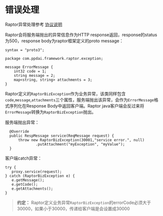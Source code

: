 # 错误处理
Raptor异常处理参考 [协议说明](protocol/#异常)

Raptor会将服务端抛出的异常信息作为HTTP response返回，response的status为500，response body为raptor框架定义的proto message：
```
syntax = "proto3";

package com.ppdai.framework.raptor.exception;

message ErrorMessage {
    int32 code = 1;
    string message = 2;
    map<string, string> attachments = 3;
}
```

Raptor定义的`RaptorBizException`作为业务异常，该类同样包含`code`,`message`,`attachments`三个属性，服务端抛出该异常，会作为`ErrorMessage`格式序列化在Response Body中返回客户端。Raptor java客户端会反过来将`ErrorMessage`转换为`RaptorBizException`抛出。



服务端抛出异常：
```
  @Override
  public RespMessage service(ReqMessage request) {
      throw new RaptorBizException(30001,"service error.", null)
              .putAttachment("myException", "myValue");
  }
```

客户端catch异常：
```
try {
   proxy.service(request);
} catch (RaptorBizException e) {
   e.getMessage();
   e.getCode();
   e.getAttachments();
}
```

 > **约定：** Raptor定义业务异常`RaptorBizException`的errorCode必须大于30000，如果小于30000，传递给客户端是会设置成30000
